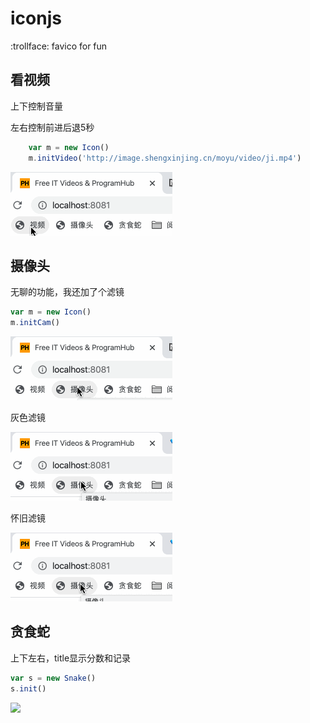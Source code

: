 # iconjs
:trollface: favico for fun


## 看视频

上下控制音量

左右控制前进后退5秒

```js
    var m = new Icon()
    m.initVideo('http://image.shengxinjing.cn/moyu/video/ji.mp4')
```



![](./img/01-video.gif)

## 摄像头

无聊的功能，我还加了个滤镜

```js
var m = new Icon()
m.initCam()
```

![](./img/02-cam.gif)

灰色滤镜

![](./img/02-cam-filter.gif)

怀旧滤镜

![](./img/02-cam-filter2.gif)

## 贪食蛇

上下左右，title显示分数和记录

```js
var s = new Snake()
s.init()
```

![](/Users/woniuppp/Downloads/iconjs/img/03-snake.gif)